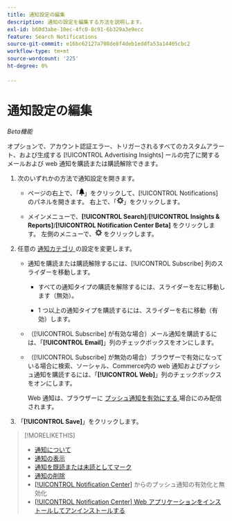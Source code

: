 ```yaml
---
title: 通知設定の編集
description: 通知の設定を編集する方法を説明します。
exl-id: b60d3abe-10ec-4fc0-8c91-6b329a3e9ecc
feature: Search Notifications
source-git-commit: e16bc62127a708de8f4deb1eddfa53a14405cbc2
workflow-type: tm+mt
source-wordcount: '225'
ht-degree: 0%

---
```


# 通知設定の編集

*Beta機能*

オプションで、アカウント認証エラー、トリガーされるすべてのカスタムアラート、および生成する [!UICONTROL Advertising Insights] ールの完了に関するメールおよび web 通知を購読または購読解除できます。

1. 次のいずれかの方法で通知設定を開きます。

   * ページの右上で、「![ 通知 ](/help/search-social-commerce/assets/notifications-panel.png " 通知 ")」をクリックして、[!UICONTROL Notifications] のパネルを開きます。 右上で、「![設定](/help/search-social-commerce/assets/settings-nc.png "設定")」をクリックします。

   * メインメニューで、**[!UICONTROL Search]**/**[!UICONTROL Insights & Reports]**/**[!UICONTROL Notification Center Beta]** をクリックします。 左側のメニューで、![ 設定 ](/help/search-social-commerce/assets/settings-nc.png " 設定 ") をクリックします。

1. 任意の [ 通知カテゴリ ](notification-about.md) の設定を変更します。

   * 通知を購読または購読解除するには、[!UICONTROL Subscribe] 列のスライダーを移動します。

      * すべての通知タイプの購読を解除するには、スライダーを左に移動します（無効）。

      * 1 つ以上の通知タイプを購読するには、スライダーを右に移動（有効）します。

   * （[!UICONTROL Subscribe] が有効な場合）メール通知を購読するには、「**[!UICONTROL Email]**」列のチェックボックスをオンにします。

   * （[!UICONTROL Subscribe] が無効の場合）ブラウザーで有効になっている場合に検索、ソーシャル、Commerce内の web 通知およびプッシュ通知を購読するには、「**[!UICONTROL Web]**」列のチェックボックスをオンにします。

     Web 通知は、ブラウザーに [ プッシュ通知を有効にする ](notifications-push-enable-disable.md) 場合にのみ配信されます。

1. 「**[!UICONTROL Save]**」をクリックします。

>[!MORELIKETHIS]
>
>* [ 通知について ](/help/search-social-commerce/notifications/notification-about.md)
>* [ 通知の表示 ](notification-view.md)
>* [ 通知を既読または未読としてマーク ](notification-mark-read-unread.md)
>* [ 通知の削除 ](notification-delete.md)
>* [[!UICONTROL Notification Center]](notifications-push-enable-disable.md) からのプッシュ通知の有効化と無効化
>* [[!UICONTROL Notification Center] Web アプリケーションをインストールしてアンインストールする ](notification-app-install-uninstall.md)
